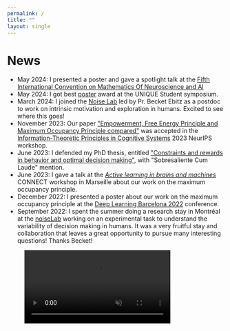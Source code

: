 ```yaml
---
permalink: /
title: ""
layout: single
---
```


# News
- May 2024: I presented a poster and gave a spotlight talk at the [Fifth International Convention on Mathematics Of Neuroscience and AI](https://www.neuromonster.org)
- May 2024: I got best [poster](/assets/images/print_poster_neuromonster.pdf) award at the UNIQUE Student symposium.
- March 2024: I joined the [Noise Lab](https://ebitzlab.com) led by Pr. Becket Ebitz as a postdoc to work on intrinsic motivation and exploration in humans. Excited to see where this goes!
- November 2023: Our paper ["Empowerment, Free Energy Principle and Maximum Occupancy Principle compared"](https://openreview.net/forum?id=OcHrsQox0Z) was accepted in the [Information-Theoretic Principles in Cognitive Systems](https://sites.google.com/view/infocog-neurips-2023) 2023 NeurIPS workshop.
- June 2023: I defended my PhD thesis, entitled ["Constraints and rewards in behavior and optimal decision making"](https://www.tdx.cat/handle/10803/688642#page=1), with "Sobresaliente Cum Laude" mention.
- June 2023: I gave a talk at the [*Active learning in brains and machines*](https://conect-int.github.io/talk/2023-06-12-conect-workshop-on-learning/) CONNECT workshop in Marseille about our work on the maximum occupancy principle. 
- December 2022: I presented a poster about our work on the maximum occupancy principle at the [Deep Learning Barcelona 2022](https://sites.google.com/view/dlbcn2022/home?authuser=0) conference.
- September 2022: I spent the summer doing a research stay in Montréal at the [noiseLab](https://ebitzlab.com) working on an experimental task to understand the variability of decision making in humans. It was a very fruitful stay and collaboration that leaves a great opportunity to pursue many interesting questions! Thanks Becket!
<!-- - May 2022: I will give a talk about our entropy seeking principle in the [2022 Barcelona Computational, Cognitive and Systems Neuroscience conference](https://www.crm.cat/barccsyn-2022/), to be held on May 26-27, 2022. -->

<figure class="video_container">
<video width="80%" preload autoplay loop muted>
  <source src="/assets/animations/cartpole_h_agent.mp4" type="video/mp4" />
  <img src="cartpole_h_agent.gif">
</video>
</figure>